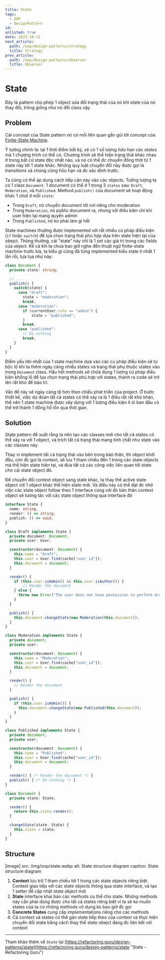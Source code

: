 ```yaml
---
title: State
tags:
  - OOP
  - DesignPattern
id:
unlisted: true
date: 2023-10-11
next_article:
  path: /oop/design-patterns/strategy
  title: Strategy
prev_article:
  path: /oop/design-patterns/observer
  title: Observer
---
```


# State

Đây là pattern cho phép 1 object sửa đổi trạng thái của nó khi state của nó thay đổi, trông giống như nó đổi class vậy.

## Problem

Cái concept của State pattern nó có mối liên quan gần gũi tới concept của [Finite-State Machine](https://en.wikipedia.org/wiki/Finite-state_machine "Finite-State Machine").

Ý tưởng chính là: tại 1 thời điểm bất kỳ, sẽ có 1 số lượng _hữu hạn_ các _states_ mà 1 chương trình có thể có. Chương trình sẽ thể hiện trạng thái khác nhau ở trong bất cứ state độc nhất nào, và nó có thể đc chuyển đồng thời từ 1 state này tới 1 state khác. Những quy luật chuyển đổi này được gọi là _transitions_ và chúng cũng hữu hạn và đc xác định trước.

Ta cũng có thể áp dụng cách tiếp cận này vào các objects. Tưởng tượng ta có 1 class `Document`. 1 document có thể ở 1 trong 3 `states` sau: `Draft`, `Moderation`, và `Published`. Method `publish()` của document sẽ hoạt động khác 1 chút ở mỗi `state`:

- Trong `Draft`, nó chuyển document tới nơi riêng cho moderation
- Trong `Moderation`, nó public document ra, nhưng với điều kiện chỉ khi user hiện tại mang quyền admin
- Trong `Published`, nó ko phải làm gì hết

State machines thường được implemented với rất nhiều cú pháp điều kiện (`if` hoặc `switch`) để lựa chọn trạng thái phù hợp dựa trên state hiện tại của obejct. Thông thường, cái "state" này chỉ là 1 set các giá trị trong các fields của object. Kể cả khi ta chưa bao giờ nghe đến thuật ngữ finite-state machine trước kia, ta kiểu gì cũng đã từng implemented kiểu state ít nhất 1 lần rồi, tựa tụa như này:

```ts
class Document {
  private state: string;

  // ...
  publish() {
    switch(state) {
      case "draft":
        state = "moderation";
        break;
      case "moderation":
        if (currentUser.role == "admin") {
            state = "published";
        }
        break;
      case "published":
        // Do nothing
        break;
    }
  }
}
```

Điểm yếu lớn nhất của 1 state machine dựa vào các cú pháp điều kiện sẽ tự bộc lộ khi ta thêm ngày càng nhiều states và trạng thái phụ thuộc states vào trong `Document` class. Hầu hết methods sẽ chứa đụng 1 lượng cú pháp điều kiện khổng lồ để lựa chọn trạng thái phù hợp với states, thành ra code sẽ trở lên rất khó để bảo trì.

Vấn đề này sẽ ngày càng tệ hơn theo chiều phát triển của project. Ở bước thiết kế, việc dự đoán tất cả states có thể xảy ra là 1 điều rất rất khó khăn, thế nên 1 state machine được xây dựng với 1 lượng điều kiện ít ỏi ban đầu có thể trở thành 1 đống hổ lốn qua thời gian.

## Solution

State pattern đề xuất rằng ta nên tạo các classes mới cho tất cả states có thể xảy ra với 1 object, và trích tất cả trạng thái mang tính chất như state vào các classes này.

Thay vì implement tất cả trạng thái vào bên trong bản thân, thì object khởi đầu, còn đc gọi là context, sẽ lưu 1 tham chiếu đến 1 trong các state objects mà thể hiện state hiện tại, và đưa tất cả các công việc liên quan tới state cho cái state object đó.

Để chuyển đổi context object sang state khác, ta thay thế active state object với 1 object khác thể hiện state mới. Và điểu này có thể đạt đc nhờ việc các state object follow theo 1 interface cùng với đó bản thân context object sẽ tương tác với các state object thông qua interface đó

```ts
interface State {
  name: string,
  render: () => string,
  publish: () => void,
}

class Draft implements State {
  private document: Document;
  private user: User;

  constructor(document: Document) {
    this.name = "Draft";
    this.user = User.find(cache["user_id"]);
    this.document = document;
  }

  render() {
    if (this.user.isAdmin() && this.user.isAuthor()) {
        // Render the document
    } else {
      throw new Error("The user does not have permission to perform draft");
    }
  }

  publish() {
    this.document.changeState(new Moderation(this.document));
  }
}

class Moderation implements State {
  private document;
  private user;

  constructor(document: Document) {
    this.name = "Moderation";
    this.user = User.find(cache["user_id"]);
    this.document = document;
  }

  render() {
    // Render the document
  }

  publish() {
    if (this.user.isAdmin()) {
      this.document.changeState(new Published(this.document));
    }
  }
}

class Published implements State {
  private document;
  private user;

  constructor(document: Document) {
    this.name = "Published";
    this.user = User.find(cache["user_id"]);
    this.document = document;
  }

  render() { /* Render the document */ }
  publish() { /* Do nothing */ }
}

class Document {
  private state: State;

  render() {
    return this.state.render();
  }

  changeState(state: State) {
    this.state = state;
  }
}
```

## Structure

[image]
  src: /img/oop/state.webp
  alt: State structure diagram
  caption: State structure diagram

1. **Context** lưu trữ 1 tham chiếu tới 1 trong các state objects riêng biệt. Context giao tiếp với các state objects thông qua state interface, và tạo 1 setter để cập nhật state object mới
2. **State** interface khai báo các methods cụ thể cho state. Những methods này cần phải dùng được cho tất cả states riêng biệt vì ta sẽ ko muốn states của ta có những methods vô dụng ko bao giờ đc gọi
3. **Concrete States** cung cấp implementations riêng cho các methods
4. Cả context và states có thể gán state tiếp theo của context và thực hiện chuyển đổi state bằng cách thay thế state obejct đang đc liên kết với context

---

Tham khảo thêm về `State` tại [https://refactoring.guru/design-patterns/state](https://refactoring.guru/design-patterns/state "State - Refactoring Guru")
